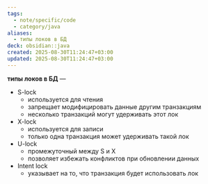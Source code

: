 ```yaml
---
tags:
  - note/specific/code
  - category/java
aliases:
  - типы локов в БД
deck: obsidian::java
created: 2025-08-30T11:24:47+03:00
updated: 2025-08-30T11:24:47+03:00
---
```


**типы локов в БД**
—
- S-lock
	- используется для чтения
	- запрещает модифицировать данные другим транзакциям
	- несколько транзакций могут удерживать этот лок
- X-lock
	- используется для записи
	- только одна транзакция может удерживать такой лок
- U-lock
	- промежуточный между S и X
	- позволяет избежать конфликтов при обновлении данных
- Intent lock
	- указывает на то, что транзакция будет использовать лок

